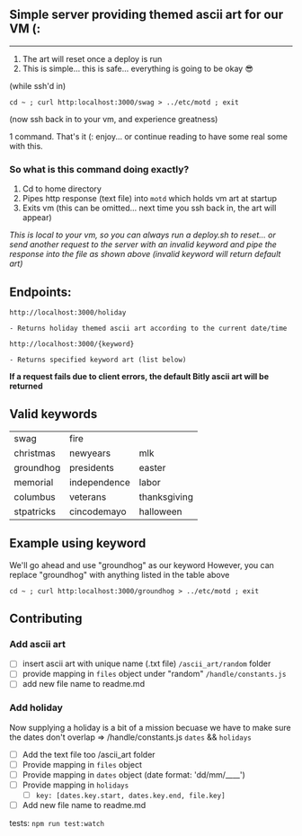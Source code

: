 ## Simple server providing themed ascii art for our VM (:

----


1. The art will reset once a deploy is run
2. This is simple... this is safe... everything is going to be okay 😎

(while ssh'd in)

`cd ~ ; curl http:localhost:3000/swag > ../etc/motd ; exit`

(now ssh back in to your vm, and experience greatness)

1 command. That's it (: enjoy... or continue reading to have some real some with this. 

### So what is this command doing exactly? 
 1. Cd to home directory
 2. Pipes http response (text file) into `motd`  which holds vm art at startup
 3. Exits vm (this can be omitted... next time you ssh back in, the art will appear)

*This is local to your vm, so you can always run a deploy.sh to reset... or send another request to the server with an invalid keyword and pipe the response into the file as shown above (invalid keyword will return default art)*

## Endpoints: 
`http://localhost:3000/holiday`

	- Returns holiday themed ascii art according to the current date/time

`http://localhost:3000/{keyword}`

    - Returns specified keyword art (list below) 

**If a request fails due to client errors, the default Bitly ascii art will be returned**

## Valid keywords
|            |              |              |
| -------    | -------------| -----------  |
| swag       | fire         |              |
| christmas  | newyears     | mlk          |
| groundhog  | presidents   | easter       |
| memorial   | independence | labor        |
| columbus   | veterans     | thanksgiving | 
| stpatricks | cincodemayo  | halloween    | 


## Example using keyword
We'll go ahead and use "groundhog" as our keyword
However, you can replace "groundhog" with anything listed in the table above

`cd ~ ; curl http:localhost:3000/groundhog > ../etc/motd ; exit`

Contributing
----
### Add ascii art

- [ ] insert ascii art with unique name (.txt file) `/ascii_art/random` folder
- [ ] provide mapping in `files` object under "random" `/handle/constants.js`
- [ ] add new file name to readme.md

### Add holiday
Now supplying a holiday is a bit of a mission becuase we have to make sure the dates don't overlap => /handle/constants.js `dates` && `holidays`
 

- [ ] Add the text file too /ascii_art folder
- [ ] Provide mapping in `files` object 
- [ ] Provide mapping in `dates` object (date format: 'dd/mm/____')
- [ ] Provide mapping in `holidays`
	- [ ] `key: [dates.key.start, dates.key.end, file.key]`
- [ ] Add new file name to readme.md

tests: `npm run test:watch`